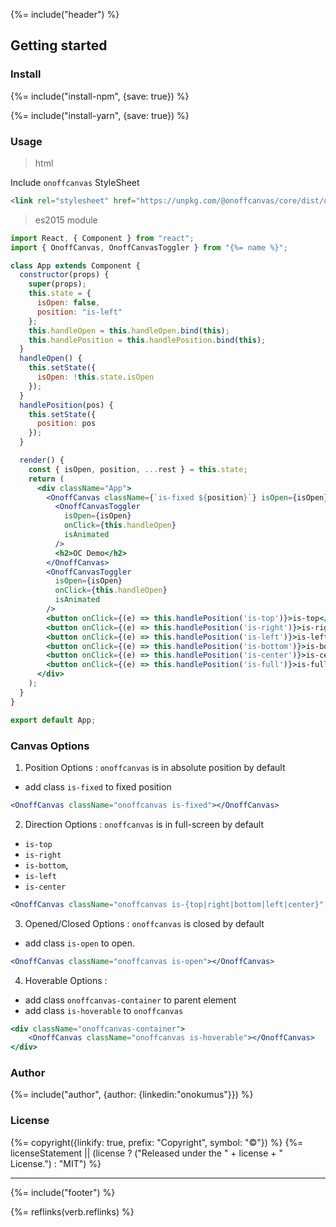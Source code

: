 {%= include("header") %}

## Getting started

### Install
{%= include("install-npm", {save: true}) %}

{%= include("install-yarn", {save: true}) %}


### Usage

> html

Include `onoffcanvas` StyleSheet

  ```html
  <link rel="stylesheet" href="https://unpkg.com/@onoffcanvas/core/dist/onoffcanvas.min.css">
  ```

> es2015 module
```jsx
import React, { Component } from "react";
import { OnoffCanvas, OnoffCanvasToggler } from "{%= name %}";

class App extends Component {
  constructor(props) {
    super(props);
    this.state = {
      isOpen: false,
      position: "is-left"
    };
    this.handleOpen = this.handleOpen.bind(this);
    this.handlePosition = this.handlePosition.bind(this);
  }
  handleOpen() {
    this.setState({
      isOpen: !this.state.isOpen
    });
  }
  handlePosition(pos) {
    this.setState({
      position: pos
    });
  }

  render() {
    const { isOpen, position, ...rest } = this.state;
    return (
      <div className="App">
        <OnoffCanvas className={`is-fixed ${position}`} isOpen={isOpen} {...rest}>
          <OnoffCanvasToggler
            isOpen={isOpen}
            onClick={this.handleOpen}
            isAnimated
          />
          <h2>OC Demo</h2>
        </OnoffCanvas>
        <OnoffCanvasToggler
          isOpen={isOpen}
          onClick={this.handleOpen}
          isAnimated
        />
        <button onClick={(e) => this.handlePosition('is-top')}>is-top</button>
        <button onClick={(e) => this.handlePosition('is-right')}>is-right</button>
        <button onClick={(e) => this.handlePosition('is-left')}>is-left</button>
        <button onClick={(e) => this.handlePosition('is-bottom')}>is-bottom</button>
        <button onClick={(e) => this.handlePosition('is-center')}>is-center</button>
        <button onClick={(e) => this.handlePosition('is-full')}>is-full</button>
      </div>
    );
  }
}

export default App;
```

### Canvas Options

1. Position Options : `onoffcanvas` is in absolute position by default
  - add class `is-fixed` to fixed position

  ```jsx
  <OnoffCanvas className="onoffcanvas is-fixed"></OnoffCanvas>
  ```

2. Direction Options : `onoffcanvas` is in full-screen by default
  - `is-top`
  - `is-right`
  - `is-bottom`,
  - `is-left`
  - `is-center`

  ```jsx
  <OnoffCanvas className="onoffcanvas is-{top|right|bottom|left|center}" id="side-canvas"></OnoffCanvas>
  ```

3. Opened/Closed Options : `onoffcanvas` is closed by default
  - add class `is-open` to open.

  ```jsx
  <OnoffCanvas className="onoffcanvas is-open"></OnoffCanvas>
  ```

4. Hoverable Options :
  - add class `onoffcanvas-container` to parent element
  - add class `is-hoverable` to `onoffcanvas`

```jsx
<div className="onoffcanvas-container">
    <OnoffCanvas className="onoffcanvas is-hoverable"></OnoffCanvas>
</div>
  ```

### Author
{%= include("author", {author: {linkedin:"onokumus"}}) %}

### License
{%= copyright({linkify: true, prefix: "Copyright", symbol: "©"}) %}
{%= licenseStatement || (license ? ("Released under the " + license + " License.") : "MIT") %}

***

{%= include("footer") %}

{%= reflinks(verb.reflinks) %}
